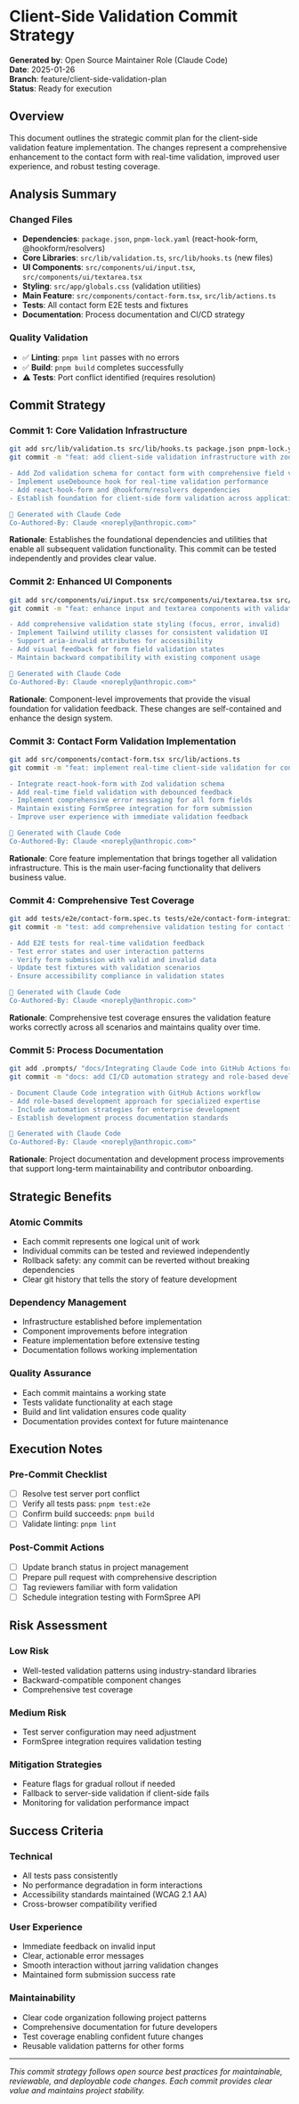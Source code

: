 # Client-Side Validation Commit Strategy

**Generated by**: Open Source Maintainer Role (Claude Code)  
**Date**: 2025-01-26  
**Branch**: feature/client-side-validation-plan  
**Status**: Ready for execution

## Overview

This document outlines the strategic commit plan for the client-side validation feature implementation. The changes represent a comprehensive enhancement to the contact form with real-time validation, improved user experience, and robust testing coverage.

## Analysis Summary

### Changed Files
- **Dependencies**: `package.json`, `pnpm-lock.yaml` (react-hook-form, @hookform/resolvers)
- **Core Libraries**: `src/lib/validation.ts`, `src/lib/hooks.ts` (new files)
- **UI Components**: `src/components/ui/input.tsx`, `src/components/ui/textarea.tsx`
- **Styling**: `src/app/globals.css` (validation utilities)
- **Main Feature**: `src/components/contact-form.tsx`, `src/lib/actions.ts`
- **Tests**: All contact form E2E tests and fixtures
- **Documentation**: Process documentation and CI/CD strategy

### Quality Validation
- ✅ **Linting**: `pnpm lint` passes with no errors
- ✅ **Build**: `pnpm build` completes successfully  
- ⚠️ **Tests**: Port conflict identified (requires resolution)

## Commit Strategy

### Commit 1: Core Validation Infrastructure
```bash
git add src/lib/validation.ts src/lib/hooks.ts package.json pnpm-lock.yaml
git commit -m "feat: add client-side validation infrastructure with zod schema and debounce hook

- Add Zod validation schema for contact form with comprehensive field validation
- Implement useDebounce hook for real-time validation performance
- Add react-hook-form and @hookform/resolvers dependencies
- Establish foundation for client-side form validation across application

🤖 Generated with Claude Code
Co-Authored-By: Claude <noreply@anthropic.com>"
```

**Rationale**: Establishes the foundational dependencies and utilities that enable all subsequent validation functionality. This commit can be tested independently and provides clear value.

### Commit 2: Enhanced UI Components
```bash
git add src/components/ui/input.tsx src/components/ui/textarea.tsx src/app/globals.css
git commit -m "feat: enhance input and textarea components with validation states and error styling

- Add comprehensive validation state styling (focus, error, invalid)
- Implement Tailwind utility classes for consistent validation UI
- Support aria-invalid attributes for accessibility
- Add visual feedback for form field validation states
- Maintain backward compatibility with existing component usage

🤖 Generated with Claude Code
Co-Authored-By: Claude <noreply@anthropic.com>"
```

**Rationale**: Component-level improvements that provide the visual foundation for validation feedback. These changes are self-contained and enhance the design system.

### Commit 3: Contact Form Validation Implementation
```bash
git add src/components/contact-form.tsx src/lib/actions.ts
git commit -m "feat: implement real-time client-side validation for contact form using react-hook-form

- Integrate react-hook-form with Zod validation schema
- Add real-time field validation with debounced feedback
- Implement comprehensive error messaging for all form fields
- Maintain existing FormSpree integration for form submission
- Improve user experience with immediate validation feedback

🤖 Generated with Claude Code
Co-Authored-By: Claude <noreply@anthropic.com>"
```

**Rationale**: Core feature implementation that brings together all validation infrastructure. This is the main user-facing functionality that delivers business value.

### Commit 4: Comprehensive Test Coverage
```bash
git add tests/e2e/contact-form.spec.ts tests/e2e/contact-form-integration.spec.ts tests/fixtures/test-data.ts
git commit -m "test: add comprehensive validation testing for contact form behavior

- Add E2E tests for real-time validation feedback
- Test error states and user interaction patterns
- Verify form submission with valid and invalid data
- Update test fixtures with validation scenarios
- Ensure accessibility compliance in validation states

🤖 Generated with Claude Code
Co-Authored-By: Claude <noreply@anthropic.com>"
```

**Rationale**: Comprehensive test coverage ensures the validation feature works correctly across all scenarios and maintains quality over time.

### Commit 5: Process Documentation
```bash
git add .prompts/ "docs/Integrating Claude Code into GitHub Actions for Enterprise CI CD Automation.md" "docs/Role priming transforms Claude Code into specialized experts.md"
git commit -m "docs: add CI/CD automation strategy and role-based development documentation

- Document Claude Code integration with GitHub Actions workflow
- Add role-based development approach for specialized expertise
- Include automation strategies for enterprise development
- Establish development process documentation standards

🤖 Generated with Claude Code
Co-Authored-By: Claude <noreply@anthropic.com>"
```

**Rationale**: Project documentation and development process improvements that support long-term maintainability and contributor onboarding.

## Strategic Benefits

### Atomic Commits
- Each commit represents one logical unit of work
- Individual commits can be tested and reviewed independently
- Rollback safety: any commit can be reverted without breaking dependencies
- Clear git history that tells the story of feature development

### Dependency Management
- Infrastructure established before implementation
- Component improvements before integration
- Feature implementation before extensive testing
- Documentation follows working implementation

### Quality Assurance
- Each commit maintains a working state
- Tests validate functionality at each stage
- Build and lint validation ensures code quality
- Documentation provides context for future maintenance

## Execution Notes

### Pre-Commit Checklist
- [ ] Resolve test server port conflict
- [ ] Verify all tests pass: `pnpm test:e2e`
- [ ] Confirm build succeeds: `pnpm build`
- [ ] Validate linting: `pnpm lint`

### Post-Commit Actions
- [ ] Update branch status in project management
- [ ] Prepare pull request with comprehensive description
- [ ] Tag reviewers familiar with form validation
- [ ] Schedule integration testing with FormSpree API

## Risk Assessment

### Low Risk
- Well-tested validation patterns using industry-standard libraries
- Backward-compatible component changes
- Comprehensive test coverage

### Medium Risk
- Test server configuration may need adjustment
- FormSpree integration requires validation testing

### Mitigation Strategies
- Feature flags for gradual rollout if needed
- Fallback to server-side validation if client-side fails
- Monitoring for validation performance impact

## Success Criteria

### Technical
- All tests pass consistently
- No performance degradation in form interactions
- Accessibility standards maintained (WCAG 2.1 AA)
- Cross-browser compatibility verified

### User Experience
- Immediate feedback on invalid input
- Clear, actionable error messages
- Smooth interaction without jarring validation changes
- Maintained form submission success rate

### Maintainability
- Clear code organization following project patterns
- Comprehensive documentation for future developers
- Test coverage enabling confident future changes
- Reusable validation patterns for other forms

---

*This commit strategy follows open source best practices for maintainable, reviewable, and deployable code changes. Each commit provides clear value and maintains project stability.*
